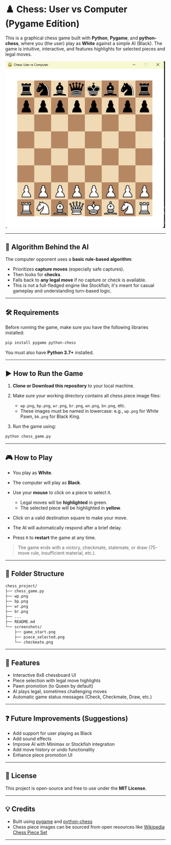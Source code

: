 # ♟️ Chess: User vs Computer (Pygame Edition)

This is a graphical chess game built with **Python**, **Pygame**, and **python-chess**, where you (the user) play as **White** against a simple AI (Black). The game is intuitive, interactive, and features highlights for selected pieces and legal moves.

<p align="center">
  <img src="./picture/chess1.png" width="500" alt="Chess Gameplay Screenshot">
</p>

---

## 🧠 Algorithm Behind the AI

The computer opponent uses a **basic rule-based algorithm**:

* Prioritizes **capture moves** (especially safe captures).
* Then looks for **checks**.
* Falls back to **any legal move** if no capture or check is available.
* This is not a full-fledged engine like Stockfish; it's meant for casual gameplay and understanding turn-based logic.

---

## 🛠️ Requirements

Before running the game, make sure you have the following libraries installed:

```bash
pip install pygame python-chess
```

You must also have **Python 3.7+** installed.

---

## ▶️ How to Run the Game

1. **Clone or Download this repository** to your local machine.

2. Make sure your working directory contains all chess piece image files:

   * `wp.png`, `bp.png`, `wr.png`, `br.png`, `wn.png`, `bn.png`, etc.
   * These images must be named in lowercase: e.g., `wp.png` for White Pawn, `bk.png` for Black King.

3. Run the game using:

```bash
python chess_game.py
```

---

## 🎮 How to Play

* You play as **White**.
* The computer will play as **Black**.
* Use your **mouse** to click on a piece to select it.

  * Legal moves will be **highlighted** in green.
  * The selected piece will be highlighted in **yellow**.
* Click on a valid destination square to make your move.
* The AI will automatically respond after a brief delay.
* Press `R` to **restart** the game at any time.

> The game ends with a victory, checkmate, stalemate, or draw (75-move rule, insufficient material, etc.).

---

## 📂 Folder Structure

```
chess_project/
├── chess_game.py
├── wp.png
├── bp.png
├── wr.png
├── br.png
├── ...
├── README.md
└── screenshots/
    ├── game_start.png
    ├── piece_selected.png
    └── checkmate.png
```

---

## 🚀 Features

* Interactive 8x8 chessboard UI
* Piece selection with legal move highlights
* Pawn promotion (to Queen by default)
* AI plays legal, sometimes challenging moves
* Automatic game status messages (Check, Checkmate, Draw, etc.)

---

## ❓ Future Improvements (Suggestions)

* Add support for user playing as Black
* Add sound effects
* Improve AI with Minimax or Stockfish integration
* Add move history or undo functionality
* Enhance piece promotion UI

---

## 📜 License

This project is open-source and free to use under the **MIT License**.

---

## 💡 Credits

* Built using [pygame](https://www.pygame.org/) and [python-chess](https://python-chess.readthedocs.io/en/latest/)
* Chess piece images can be sourced from open resources like [Wikipedia Chess Piece Set](https://commons.wikimedia.org/wiki/Category:SVG_chess_pieces)

---
